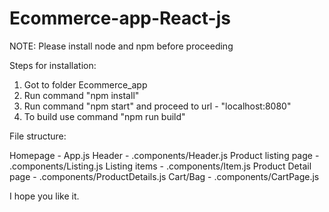# Ecommerce-app-React-js

NOTE: Please install node and npm before proceeding

Steps for installation:

  1. Got to folder Ecommerce_app
  2. Run command "npm install"
  3. Run command "npm start" and proceed to url - "localhost:8080"
  4. To build use command "npm run build"

File structure:

  Homepage 				- App.js
  Header				- .components/Header.js
  Product listing page	- .components/Listing.js
  Listing items			- .components/Item.js
  Product Detail page	- .components/ProductDetails.js
  Cart/Bag				- .components/CartPage.js

  I hope you like it.